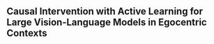 ## Causal Intervention with Active Learning for Large Vision-Language Models in Egocentric Contexts




